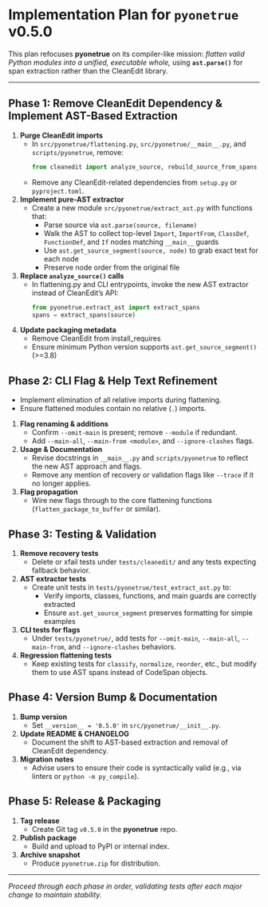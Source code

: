 # Implementation Plan for `pyonetrue` v0.5.0

This plan refocuses **pyonetrue** on its compiler-like mission: _flatten valid Python modules into a unified, executable whole,_ using **`ast.parse()`** for span extraction rather than the CleanEdit library.

---

## Phase 1: Remove CleanEdit Dependency & Implement AST-Based Extraction

1. **Purge CleanEdit imports**  
   - In `src/pyonetrue/flattening.py`, `src/pyonetrue/__main__.py`, and `scripts/pyonetrue`, remove:
     ```python
     from cleanedit import analyze_source, rebuild_source_from_spans
     ```
   - Remove any CleanEdit-related dependencies from `setup.py` or `pyproject.toml`.
2. **Implement pure-AST extractor**  
   - Create a new module `src/pyonetrue/extract_ast.py` with functions that:
     - Parse source via `ast.parse(source, filename)`
     - Walk the AST to collect top-level `Import`, `ImportFrom`, `ClassDef`, `FunctionDef`, and `If` nodes matching `__main__` guards
     - Use `ast.get_source_segment(source, node)` to grab exact text for each node
     - Preserve node order from the original file
3. **Replace `analyze_source()` calls**  
   - In flattening.py and CLI entrypoints, invoke the new AST extractor instead of CleanEdit’s API:
     ```python
     from pyonetrue.extract_ast import extract_spans
     spans = extract_spans(source)
     ```
4. **Update packaging metadata**  
   - Remove CleanEdit from install_requires
   - Ensure minimum Python version supports `ast.get_source_segment()` (>=3.8)

## Phase 2: CLI Flag & Help Text Refinement

- Implement elimination of all relative imports during flattening.
- Ensure flattened modules contain no relative (`.`) imports.

1. **Flag renaming & additions**  
   - Confirm `--omit-main` is present; remove `--module` if redundant.  
   - Add `--main-all`, `--main-from <module>`, and `--ignore-clashes` flags.  
2. **Usage & Documentation**  
   - Revise docstrings in `__main__.py` and `scripts/pyonetrue` to reflect the new AST approach and flags.  
   - Remove any mention of recovery or validation flags like `--trace` if it no longer applies.
3. **Flag propagation**  
   - Wire new flags through to the core flattening functions (`flatten_package_to_buffer` or similar).

## Phase 3: Testing & Validation

1. **Remove recovery tests**  
   - Delete or xfail tests under `tests/cleanedit/` and any tests expecting fallback behavior.  
2. **AST extractor tests**  
   - Create unit tests in `tests/pyonetrue/test_extract_ast.py` to:
     - Verify imports, classes, functions, and main guards are correctly extracted
     - Ensure `ast.get_source_segment` preserves formatting for simple examples
3. **CLI tests for flags**  
   - Under `tests/pyonetrue/`, add tests for `--omit-main`, `--main-all`, `--main-from`, and `--ignore-clashes` behaviors.
4. **Regression flattening tests**  
   - Keep existing tests for `classify`, `normalize`, `reorder`, etc., but modify them to use AST spans instead of CodeSpan objects.

## Phase 4: Version Bump & Documentation

1. **Bump version**  
   - Set `__version__ = '0.5.0'` in `src/pyonetrue/__init__.py`.
2. **Update README & CHANGELOG**  
   - Document the shift to AST-based extraction and removal of CleanEdit dependency.
3. **Migration notes**  
   - Advise users to ensure their code is syntactically valid (e.g., via linters or `python -m py_compile`).

## Phase 5: Release & Packaging

1. **Tag release**  
   - Create Git tag `v0.5.0` in the **pyonetrue** repo.
2. **Publish package**  
   - Build and upload to PyPI or internal index.
3. **Archive snapshot**  
   - Produce `pyonetrue.zip` for distribution.

---

*Proceed through each phase in order, validating tests after each major change to maintain stability.*

